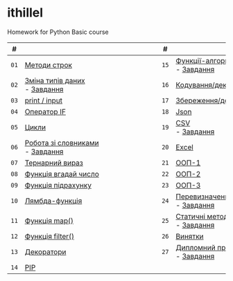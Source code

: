 # ithillel

Homework for Python Basic course

|   #   | <div style="width:300px"></div>                                                          |   #   | <div style="width:300px"></div>                                                                      |
| :---: | ---------------------------------------------------------------------------------------- | :---: | ---------------------------------------------------------------------------------------------------- |
| `01`  | [Методи строк](/python_basic/dz_01.py)                                                   | `15`  | [Функції-алгоритми](/python_basic/dz_15.py)<br>- [Завдання](/python_basic/dz_15.txt)                 |
| `02`  | [Зміна типів даних](/python_basic/dz_02.py)<br>- [Завдання](/python_basic/dz_02.txt)     | `16`  | [Кодування/декодування](/python_basic/dz_16.py)                                                      |
| `03`  | [print / input](/python_basic/dz_03.py)                                                  | `17`  | [Збереження/дозапис у файл](/python_basic/dz_17.py)                                                  |
| `04`  | [Оператор IF](/python_basic/dz_04.py)                                                    | `18`  | [Json](/python_basic/dz_18.py)                                                                       |
| `05`  | [Цикли](/python_basic/dz_05.py)                                                          | `19`  | [CSV](/python_basic/dz_19.py) <br>- [Завдання](/python_basic/dz_19.txt)                              |
| `06`  | [Робота зі словниками](/python_basic/dz_06.py) <br>- [Завдання](/python_basic/dz_06.txt) | `20`  | [Excel](/python_basic/dz_20.py)                                                                      |
| `07`  | [Тернарний вираз](/python_basic/dz_07.py)                                                | `21`  | [ООП-1](/python_basic/dz_21.py)                                                                      |
| `08`  | [Функція вгадай число](/python_basic/dz_08.py)                                           | `22`  | [ООП-2](/python_basic/dz_22.py)                                                                      |
| `09`  | [Функція підрахунку](/python_basic/dz_09.py)                                             | `23`  | [ООП-3](/python_basic/dz_23.py)                                                                      |
| `10`  | [Лямбда-функція](/python_basic/dz_10.py)                                                 | `24`  | [Перевизначення стандартних типів](/python_basic/dz_24.py) <br>- [Завдання](/python_basic/dz_24.txt) |
| `11`  | [Функція map()](/python_basic/dz_11.py)                                                  | `25`  | [Статичні методи та методи класу](/python_basic/dz_25.py) <br>- [Завдання](/python_basic/dz_25.txt)  |
| `12`  | [Функція filter()](/python_basic/dz_12.py)                                               | `26`  | [Винятки](/python_basic/dz_26.py)                                                                    |
| `13`  | [Декоратори](/python_basic/dz_13.py)                                                     | `27`  | [Дипломний проект](/python_basic/diplom/) <br>- [Завдання](/python_basic/dz_27.txt)                  |
| `14`  | [PIP]()                                                                                  |       |                                                                                                      |

